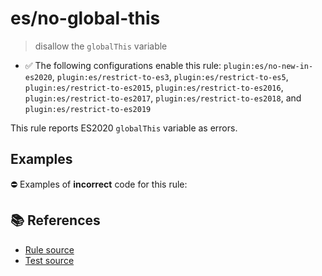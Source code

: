 # es/no-global-this
> disallow the `globalThis` variable

- ✅ The following configurations enable this rule: `plugin:es/no-new-in-es2020`, `plugin:es/restrict-to-es3`, `plugin:es/restrict-to-es5`, `plugin:es/restrict-to-es2015`, `plugin:es/restrict-to-es2016`, `plugin:es/restrict-to-es2017`, `plugin:es/restrict-to-es2018`, and `plugin:es/restrict-to-es2019`

This rule reports ES2020 `globalThis` variable as errors.

## Examples

⛔ Examples of **incorrect** code for this rule:

<eslint-playground type="bad" code="/*eslint es/no-global-this: error */
console.log(globalThis === window)
" />

## 📚 References

- [Rule source](https://github.com/mysticatea/eslint-plugin-es/blob/v4.0.0/lib/rules/no-global-this.js)
- [Test source](https://github.com/mysticatea/eslint-plugin-es/blob/v4.0.0/tests/lib/rules/no-global-this.js)

